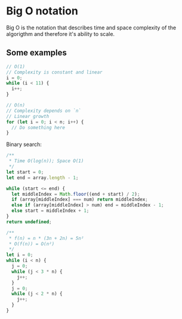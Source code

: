 # Big O notation

Big O is the notation that describes time and space complexity of the algorigthm and therefore it's ability to scale.

## Some examples

```js
// O(1)
// Complexity is constant and linear
i = 0;
while (i < 11) {
  i++;
}
```

```js
// O(n)
// Complexity depends on `n`
// Linear growth
for (let i = 0; i < n; i++) {
  // Do something here
}
```

Binary search:

```js
/**
 * Time O(log(n)); Space O(1)
 */
let start = 0;
let end = array.length - 1;

while (start <= end) {
  let middleIndex = Math.floor((end + start) / 2);
  if (array[middleIndex] === num) return middleIndex;
  else if (array[middleIndex] > num) end = middleIndex - 1;
  else start = middleIndex + 1;
}
return undefined;
```

```js
/**
 * f(n) = n * (3n + 2n) = 5n²
 * O(f(n)) = O(n²)
 */
let i = 0;
while (i < n) {
  j = 0;
  while (j < 3 * n) {
    j++;
  }
  j = 0;
  while (j < 2 * n) {
    j++;
  }
}
```
